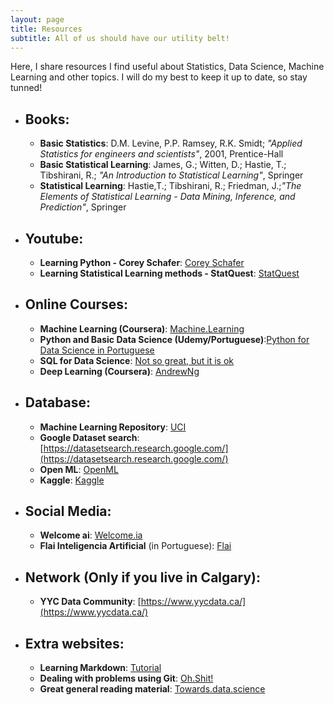 ```yaml
---
layout: page
title: Resources
subtitle: All of us should have our utility belt!
---
```


Here, I share resources I find useful about Statistics, Data Science, Machine Learning and other topics. I will do my best to keep it up to date, so stay tunned!

* ## Books:
    * **Basic Statistics**: D.M. Levine, P.P. Ramsey, R.K. Smidt; _"Applied Statistics for engineers and scientists"_, 2001, Prentice-Hall
    * **Basic Statistical Learning**: James, G.; Witten, D.; Hastie, T.; Tibshirani, R.; _"An Introduction to Statistical Learning"_, Springer
    * **Statistical Learning**: Hastie,T.; Tibshirani, R.; Friedman, J.;_"The Elements of Statistical Learning - Data Mining, Inference, and Prediction"_, Springer

* ## Youtube:
    * **Learning Python - Corey Schafer**: [Corey Schafer](https://www.youtube.com/channel/UCCezIgC97PvUuR4_gbFUs5g)
    * **Learning Statistical Learning methods - StatQuest**: [StatQuest](https://www.youtube.com/channel/UCtYLUTtgS3k1Fg4y5tAhLbw)


* ## Online Courses:
    * **Machine Learning (Coursera)**: [Machine.Learning](https://www.coursera.org/learn/machine-learning)
    * **Python and Basic Data Science (Udemy/Portuguese)**:[Python for Data Science in Portuguese](https://www.udemy.com/course/python-para-data-science-e-machine-learning/) 
    * **SQL for Data Science**: [Not so great, but it is ok](https://www.coursera.org/specializations/learn-sql-basics-data-science#courses)
    * **Deep Learning (Coursera)**: [AndrewNg](https://www.coursera.org/specializations/deep-learning#about)

* ## Database:
    * **Machine Learning Repository**: [UCI](http://archive.ics.uci.edu/ml/index.php)
    * **Google Dataset search**: [https://datasetsearch.research.google.com/](https://datasetsearch.research.google.com/)
    * **Open ML**: [OpenML](https://www.openml.org/search?type=data)
    * **Kaggle**: [Kaggle](https://www.kaggle.com/)

* ## Social Media:
    * **Welcome ai**: [Welcome.ia](https://instagram.com/welcome.ai?igshid=vb0z9h4v9cdn)
    * **Flai Inteligencia Artificial** (in Portuguese): [Flai](https://instagram.com/flai.inteligencia.artificial?igshid=pex29t25esmq)

* ## Network (Only if you live in Calgary):
    * **YYC Data Community**: [https://www.yycdata.ca/](https://www.yycdata.ca/)

* ## Extra websites:
    * **Learning Markdown**: [Tutorial](https://www.markdowntutorial.com/)
    * **Dealing with problems using Git**: [Oh.Shit!](https://ohshitgit.com/)
    * **Great general reading material**: [Towards.data.science](https://towardsdatascience.com/)
